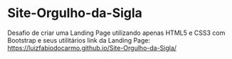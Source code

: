 # Site-Orgulho-da-Sigla
Desafio de criar uma Landing Page utilizando apenas HTML5 e CSS3 com Bootstrap e seus utilitários
link da Landing Page: https://luizfabiodocarmo.github.io/Site-Orgulho-da-Sigla/
